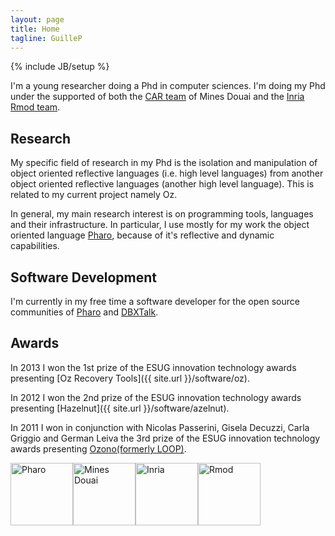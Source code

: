 ```yaml
---
layout: page
title: Home
tagline: GuilleP
---
```

{% include JB/setup %}

I'm a young researcher doing a Phd in computer sciences. I'm doing my Phd under the supported of both the [CAR team](http://car.mines-douai.fr/) of Mines Douai and the [Inria Rmod team](http://rmod.lille.inria.fr).

Research
--------

My specific field of research in my Phd is the isolation and manipulation of object oriented reflective languages (i.e. high level languages) from another object oriented reflective languages (another high level language). This is related to my current project namely Oz.

In general, my main research interest is on programming tools, languages and their infrastructure. In particular, I use mostly for my work the object oriented language [Pharo](http://www.pharo-project.org), because of it's reflective and dynamic capabilities.

Software Development
--------

I'm currently in my free time a software developer for the open source communities of [Pharo](http://www.pharo-project.org) and [DBXTalk](http://dbxtalk.smallworks.com.ar).

Awards
--------

In 2013 I won the 1st prize of the ESUG innovation technology awards presenting [Oz Recovery Tools]({{ site.url }}/software/oz).

In 2012 I won the 2nd prize of the ESUG innovation technology awards presenting [Hazelnut]({{ site.url }}/software/azelnut).

In 2011 I won in conjunction with Nicolas Passerini, Gisela Decuzzi, Carla Griggio and German Leiva the 3rd prize of the ESUG innovation technology awards presenting [Ozono(formerly LOOP)](https://sites.google.com/site/objectbrowsertool/).

<div style="height: 110px;">
	<img src="{{ site.url }}/assets/pharoLogo.jpg" alt="Pharo" style="height: 100px; float: left;"/>
	<img src="{{ site.url }}/assets/mines.png" alt="Mines Douai" style="height: 100px; float: left;"/>
	<img src="{{ site.url }}/assets/logo-inria.png" alt="Inria" style="height: 100px; float: left;"/>
	<img src="{{ site.url }}/assets/rmod.png" alt="Rmod" style="height: 100px; float: left;"/>
</div>